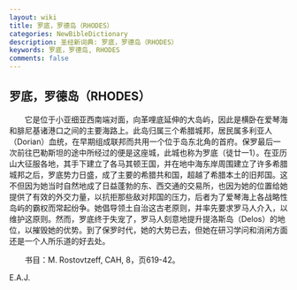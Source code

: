 ```yaml
---
layout: wiki
title: 罗底，罗德岛（RHODES）
categories: NewBibleDictionary
description: 圣经新词典: 罗底，罗德岛（RHODES）
keywords: 罗底，罗德岛, RHODES
comments: false
---
```


## 罗底，罗德岛（RHODES）

　　它是位于小亚细亚西南端对面，向革哩底延伸的大岛屿，因此是横卧在爱琴海和腓尼基诸港口之间的主要海路上。此岛归属三个希腊城邦，居民属多利亚人（Dorian）血统，在早期组成联邦而共用一个位于岛东北角的首府。保罗最后一次前往巴勒斯坦的途中所经过的便是这座城，此城也称为罗底（徒廿一1）。在亚历山大征服各地，其手下建立了各马其顿王国，并在地中海东岸周围建立了许多希腊城邦之后，罗底势力日盛，成了主要的希腊共和国，超越了希腊本土的旧邦国。这不但因为她当时自然地成了日益蓬勃的东、西交通的交易所，也因为她的位置给她提供了有效的外交力量，以抗拒那些敌对邦国的压力，后者为了爱琴海上各战略性岛屿的霸权而常起纷争。她倡导领土自治这古老原则，并率先要求罗马人介入，以维护这原则。然而，罗底终于失宠了，罗马人刻意地提升提洛斯岛（Delos）的地位，以摧毁她的优势。到了保罗时代，她的大势已去，但她在研习学问和消闲方面还是一个人所乐道的好去处。

　　书目：M. Rostovtzeff, CAH, 8，页619-42。

E.A.J.








